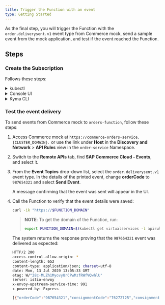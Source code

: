 ```yaml
---
title: Trigger the Function with an event
type: Getting Started
---
```


As the final step, you will trigger the Function with the `order.deliverysent.v1` event type from Commerce mock, send a sample event from the mock application, and test if the event reached the Function.

## Steps

### Create the Subscription

Follows these steps:

<div tabs name="steps" group="subscribe-function">
  <details>
  <summary label="kubectl">
  kubectl
  </summary>

1. Create a Subscription custom resource (CR) to subscribe the Function to the `order.deliverysent.v1` event type from Commerce mock:

   ```bash
   cat <<EOF | kubectl apply -f  -
      apiVersion: eventing.kyma-project.io/v1alpha1
      kind: Subscription
      metadata:
        name: orders-sub
        namespace: orders-service
      spec:
        filter:
          filters:
          - eventSource:
              property: source
              type: exact
              value: ""
            eventType:
              property: type
              type: exact
              value: sap.kyma.custom.commerce.order.deliverysent.v1
        protocol: ""
        protocolsettings: {}
        sink: http://orders-function.orders-service.svc.cluster.local
   EOF
   ```

The event type is composed of the following components:
- Prefix: `sap.kyma.custom`
- Application: `commerce`
- Event: `order.deliverysent`
- Version: `v1`

2. Check that the Subscription CR was created and is ready. This is indicated by its status equal to `true`:

   ```bash
   kubectl get subscriptions.eventing.kyma-project.io orders-sub -n orders-service -o=jsonpath="{.status.ready}"
   ```

   </details>
<details>
<summary label="console-ui">
Console UI
</summary>

1. From the drop-down list in the top navigation panel, select the `orders-service` Namespace.

2. Go to **Workloads** > **Functions** in the left navigation panel and navigate to `orders-function`.

3. Once in the Function's details view, switch to the **Configuration** tab and select **Create Event Subscription** in the **Event Subscriptions** section.

4. Once the pop-up box opens, find the `order.deliverysent.v1` event from the `commerce-mock` application. Check it on the list and select **Add**.

A message confirming that the Subscription was created will appear in the **Event Subscriptions** section in the Function's details view.

  </details>
<details>
<summary label="kyma-cli">
Kyma CLI
</summary>

1. Run the `init` Kyma CLI command to create local files with the default configuration. Go to the folder in which you want to initiate the workspace content and run this command:

    ```bash
    kyma init function
    ```

2. Add a Subscription to the `config.yaml` file. A sample configuration file looks like this:

    ```yaml
    name: orders-function
    namespace: orders-service
    runtime: nodejs14
    source:
        sourceType: inline
        sourcePath: {FULL_PATH_TO_WORKSPACE_FOLDER}
    subscriptions:
        - name: orders-sub
          filter:
            filters:
                - eventSource:
                    property: source
                    type: exact
                    value: ""
                  eventType:
                    property: type
                    type: exact
                    value: sap.kyma.custom.commerce.order.deliverysent.v1
    ```

3. Run the `apply` Kyma CLI command to create a Function CR and a Subscription CR in the YAML format on your cluster:

    ```bash
    kyma apply function
    ```

4. Check that the Subscription CR was created and is ready. This is indicated by its status equal to `true`:

    ```bash
    kubectl get subscriptions.eventing.kyma-project.io orders-sub -n orders-service -o=jsonpath="{.status.ready}"
    ```

  </details>
</div>

### Test the event delivery

To send events from Commerce mock to `orders-function`, follow these steps:

1. Access Commerce mock at `https://commerce-orders-service.{CLUSTER_DOMAIN}.` or use the link under **Host** in the **Discovery and Network** > **API Rules** view in the `order-service` Namespace.

2. Switch to the **Remote APIs** tab, find **SAP Commerce Cloud - Events**, and select it.

3. From the **Event Topics** drop-down list, select the `order.deliverysent.v1` event type. In the details of the printed event, change **orderCode** to `987654321` and select **Send Event**.

   A message confirming that the event was sent will appear in the UI.

4. Call the Function to verify that the event details were saved:

   ```bash
   curl -ik "https://$FUNCTION_DOMAIN"
   ```

   > **NOTE**: To get the domain of the Function, run:
   >
   > ```bash
   > export FUNCTION_DOMAIN=$(kubectl get virtualservices -l apirule.gateway.kyma-project.io/v1alpha1=orders-function.orders-service -n orders-service -o=jsonpath='{.items[*].spec.hosts[0]}')
   > ```

   The system returns the response proving that the `987654321` event was delivered as expected:

   ```bash
   HTTP/2 200
   access-control-allow-origin: *
   content-length: 652
   content-type: application/json; charset=utf-8
   date: Mon, 13 Jul 2020 13:05:33 GMT
   etag: W/"28c-MLZh1MyovyUrCPwMzfRWfVQwhlU"
   server: istio-envoy
   x-envoy-upstream-service-time: 991
   x-powered-by: Express

   [{"orderCode":"987654321","consignmentCode":"76272725","consignmentStatus":"PICKUP_COMPLETE"}]
   ```
